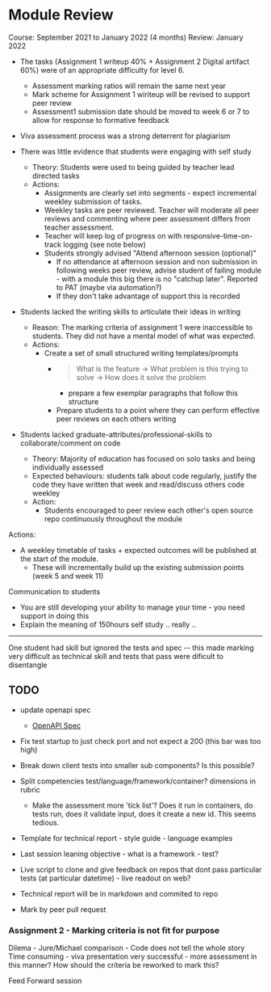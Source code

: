 Module Review
=============

Course: September 2021 to January 2022 (4 months)
Review: January 2022



* The tasks (Assignment 1 writeup 40% + Assignment 2 Digital artifact 60%) were of an appropriate difficulty for level 6.
    * Assessment marking ratios will remain the same next year
    * Mark scheme for Assignment 1 wiriteup will be revised to support peer review
    * Assessment1 submission date should be moved to week 6 or 7 to allow for response to formative feedback
* Viva assessment process was a strong deterrent for plagiarism

* There was little evidence that students were engaging with self study
    * Theory: Students were used to being guided by teacher lead directed tasks
    * Actions:
        * Assignments are clearly set into segments - expect incremental weekley submission of tasks. 
        * Weekley tasks are peer reviewed. Teacher will moderate all peer reviews and commenting where peer assessment differs from teacher assessment.
        * Teacher will keep log of progress on with responsive-time-on-track logging (see note below)
        * Students strongly advised "Attend afternoon session (optional)" 
            * If no attendance at afternoon session and non submission in following weeks peer review, advise student of failing module - with a module this big there is no "catchup later". Reported to PAT (maybe via automation?)
            * If they don't take advantage of support this is recorded
* Students lacked the writing skills to articulate their ideas in writing
    * Reason: The marking criteria of assignment 1 were inaccessible to students. They did not have a mental model of what was expected.
    * Actions: 
        * Create a set of small structured writing templates/prompts
            * > What is the feature -> What problem is this trying to solve -> How does it solve the problem
                * prepare a few exemplar paragraphs that follow this structure
            * Prepare students to a point where they can perform effective peer reviews on each others writing
* Students lacked graduate-attributes/professional-skills to collaborate/comment on code
    * Theory: Majority of education has focused on solo tasks and being individually assessed
    * Expected behaviours: students talk about code regularly, justify the code they have written that week and read/discuss others code weekley
    * Action:
        * Students encouraged to peer review each other's open source repo continuously throughout the module

Actions:
* A weekley timetable of tasks + expected outcomes will be published at the start of the module.
    * These will incrementally build up the existing submission points (week 5 and week 11)


Communication to students
* You are still developing your ability to manage your time - you need support in doing this
* Explain the meaning of 150hours self study .. really ..



---

One student had skill but ignored the tests and spec -- this made marking very difficult as technical skill and tests that pass were dificult to disentangle

TODO
----

* update openapi spec
    * [OpenAPI Spec](https://redocly.github.io/redoc/?url=https://raw.githubusercontent.com/calaldees/frameworks_and_languages_module/after_assignment_updates/openapi.yml)
* Fix test startup to just check port and not expect a 200 (this bar was too high)
* Break down client tests into smaller sub components? Is this possible?
* Split competencies test/language/framework/container? dimensions in rubric
    * Make the assessment more 'tick list'? Does it run in containers, do tests run, does it validate input, does it create a new id. This seems tedious.
* Template for technical report - style guide - language examples

* Last session leaning objective - what is a framework - test?

* Live script to clone and give feedback on repos that dont pass particular tests (at particular datetime) - live readout on web?
* Technical report will be in markdown and commited to repo
* Mark by peer pull request

### Assignment 2 - Marking criteria is not fit for purpose
Dilema - Jure/Michael comparison - Code does not tell the whole story
Time consuming - viva presentation very successful - more assessment in this manner?
How should the criteria be reworked to mark this?

Feed Forward session